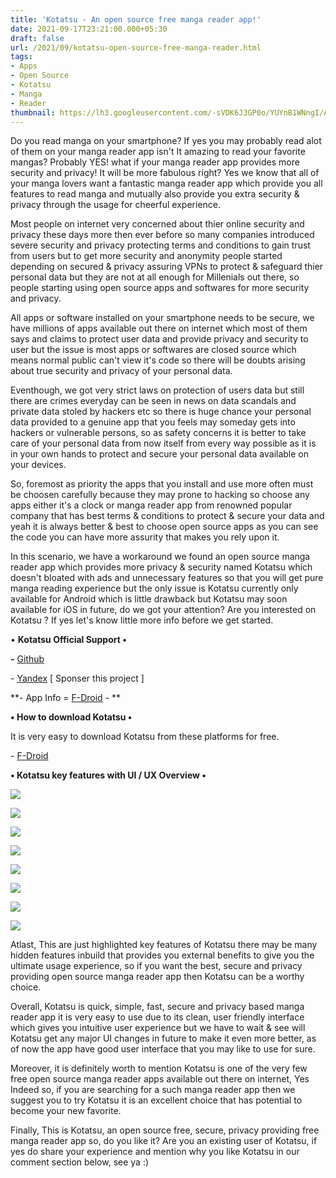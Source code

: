 ```yaml
---
title: 'Kotatsu - An open source free manga reader app!'
date: 2021-09-17T23:21:00.000+05:30
draft: false
url: /2021/09/kotatsu-open-source-free-manga-reader.html
tags: 
- Apps
- Open Source
- Kotatsu
- Manga
- Reader
thumbnail: https://lh3.googleusercontent.com/-sVDK6J3GP0o/YUYnB1WNngI/AAAAAAAAGrw/9Siy4cedb4MKVuCsdvghnULJAQ7C4jSqACLcBGAsYHQ/s1600/1631987427816363-0.png
---
```


  

  

Do you read manga on your smartphone? If yes you may probably read alot of them on your manga reader app isn't It amazing to read your favorite mangas? Probably YES! what if your manga reader app provides more security and privacy! It will be more fabulous right? Yes we know that all of your manga lovers want a fantastic manga reader app which provide you all features to read manga and mutually also provide you extra security & privacy through the usage for cheerful experience.  

  

Most people on internet very concerned about thier online security and privacy these days more then ever before so many companies introduced severe security and privacy protecting terms and conditions to gain trust from users but to get more security and anonymity people started depending on secured & privacy assuring VPNs to protect & safeguard thier personal data but they are not at all enough for Millenials out there, so people starting using open source apps and softwares for more security and privacy.

  

All apps or software installed on your smartphone needs to be secure, we have millions of apps available out there on internet which most of them says and claims to protect user data and provide privacy and security to user but the issue is most apps or softwares are closed source which means normal public can't view it's code so there will be doubts arising about true security and privacy of your personal data.

  

Eventhough, we got very strict laws on protection of users data but still there are crimes everyday can be seen in news on data scandals and private data stoled by hackers etc so there is huge chance your personal data provided to a genuine app that you feels may someday gets into hackers or vulnerable persons, so as safety concerns it is better to take care of your personal data from now itself from every way possible as it is in your own hands to protect and secure your personal data available on your devices.

  

So, foremost as priority the apps that you install and use more often must be choosen carefully because they may prone to hacking so choose any apps either it's a clock or manga reader app from renowned popular company that has best terms & conditions to protect & secure your data and yeah it is always better & best to choose open source apps as you can see the code you can have more assurity that makes you rely upon it.

  

In this scenario, we have a workaround we found an open source manga reader app which provides more privacy & security named Kotatsu which doesn't bloated with ads and unnecessary features so that you will get pure manga reading experience but the only issue is Kotatsu currently only available for Android which is little drawback but Kotatsu may soon available for iOS in future, do we got your attention? Are you interested on Kotatsu ? If yes let's know little more info before we get started.

  

• **Kotatsu Official Support •**

**\-** [Github](https://github.com/nv95/Kotatsu)

\- [Yandex](https://money.yandex.ru/to/410012543938752) \[ Sponser this project \]

**\- App Info = [F-Droid](https://f-droid.org/packages/org.koitharu.kotatsu) - **

**• How to download Kotatsu •**

It is very easy to download Kotatsu from these platforms for free.

  

\- [F-Droid](https://f-droid.org/packages/org.koitharu.kotatsu)

  

**• Kotatsu key features with UI / UX Overview •**

 **![](https://lh3.googleusercontent.com/-duwXhsEcWcY/YUYm439x0WI/AAAAAAAAGrk/obWP8bJn81kAqa7JtM8LUwIFAp-msy2ZQCLcBGAsYHQ/s1600/1631987401706720-1.png)** 

 ![](https://lh3.googleusercontent.com/-2M0G0ImlLO4/YUYmyereY9I/AAAAAAAAGrg/3-G8dL9Hr74K_ty77qa0da27TRzdWdYjACLcBGAsYHQ/s1600/1631987388539342-2.png) 

  

 ![](https://lh3.googleusercontent.com/-ddsVzcgIjuw/YUYmvOVO_cI/AAAAAAAAGrc/HnaqZ8O-ucwn-8bgZ4mitmBm8-gBvh2zgCLcBGAsYHQ/s1600/1631987380919401-3.png) 

  

 ![](https://lh3.googleusercontent.com/-oiFETA22MSI/YUYmtPm1doI/AAAAAAAAGrU/AhLqX3fWkVwlgRQglRgZ1qfhxVIzBju7ACLcBGAsYHQ/s1600/1631987363520074-4.png) 

  

 ![](https://lh3.googleusercontent.com/-gPmTYzgdvSc/YUYmoprLiOI/AAAAAAAAGrQ/gXqbplLYtpw1EjX3QQA9g9rSXjp1f4X-ACLcBGAsYHQ/s1600/1631987320445117-5.png) 

  

 ![](https://lh3.googleusercontent.com/-PfAPlhB44Ts/YUYmeAucykI/AAAAAAAAGrI/EUKzG1lP8kgXivZADuofxa8mT-QQU1ouwCLcBGAsYHQ/s1600/1631987272541908-6.png) 

  

 ![](https://lh3.googleusercontent.com/-ij0PvkGjw4E/YUYmSOaDM-I/AAAAAAAAGrE/bZVQirFKb8QnJlxsp9MA55iXVHWZ88ungCLcBGAsYHQ/s1600/1631987267732863-7.png) 

  

 ![](https://lh3.googleusercontent.com/-JxhvF3_6Wsc/YUYmQ2PzW6I/AAAAAAAAGrA/xKL22axGHc8hOaWWkKinnM5mCc_JQy_uACLcBGAsYHQ/s1600/1631987259905196-8.png) 

  

Atlast, This are just highlighted key features of Kotatsu there may be many hidden features inbuild that provides you external benefits to give you the ultimate usage experience, so if you want the best, secure and privacy providing open source manga reader app then Kotatsu can be a worthy choice.

  

Overall, Kotatsu is quick, simple, fast, secure and privacy based manga reader app it is very easy to use due to its clean, user friendly interface which gives you intuitive user experience but we have to wait & see will Kotatsu get any major UI changes in future to make it even more better, as of now the app have good user interface that you may like to use for sure.

  

Moreover, it is definitely worth to mention Kotatsu is one of the very few free open source manga reader apps available out there on internet, Yes Indeed so, if you are searching for a such manga reader app then we suggest you to try Kotatsu it is an excellent choice that has potential to become your new favorite.

  

Finally, This is Kotatsu, an open source free, secure, privacy providing free manga reader app so, do you like it? Are you an existing user of Kotatsu, if yes do share your experience and mention why you like Kotatsu in our comment section below, see ya :)